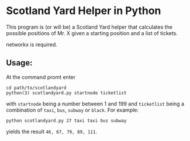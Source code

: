 # Scotland Yard Helper in Python

This program is (or will be) a Scotland Yard helper that calculates the possible positions of Mr. X given a starting position and a list of tickets.

networkx is required.

## Usage:

At the command promt enter

    cd path/to/scotlandyard
    python(3) scotlandyard.py startnode ticketlist

with `startnode` being a number between 1 and 199 and `ticketlist` being a combination of `taxi`, `bus`, `subway` or `black`. For example:

    python scotlandyard.py 27 taxi taxi bus subway

yields the result `46, 67, 79, 89, 111`.
